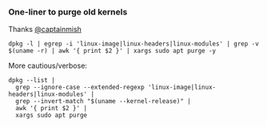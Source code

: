 ### One-liner to purge old kernels

Thanks [@captainmish](https://askubuntu.com/a/1417955)

```
dpkg -l | egrep -i 'linux-image|linux-headers|linux-modules' | grep -v $(uname -r) | awk '{ print $2 }' | xargs sudo apt purge -y
```

More cautious/verbose:

```
dpkg --list |
  grep --ignore-case --extended-regexp 'linux-image|linux-headers|linux-modules' |
  grep --invert-match "$(uname --kernel-release)" |
  awk '{ print $2 }' |
  xargs sudo apt purge
```
